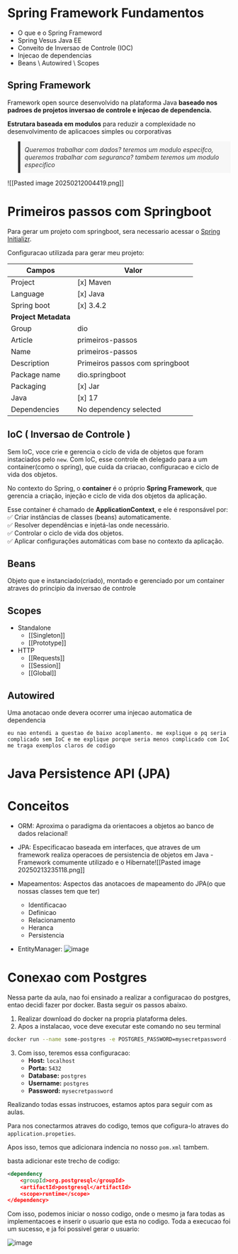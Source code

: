 # Spring Framework Fundamentos

- O que e o Spring Frameword
- Spring Vesus Java EE
- Conveito de Inversao de Controle (IOC)
- Injecao de dependencias
- Beans \ Autowired \ Scopes

## Spring Framework

Framework open source desenvolvido na plataforma Java **baseado nos padroes de projetos inversao de controle e injecao de dependencia.**

**Estrutara baseada em modulos** para reduzir a complexidade no desenvolvimento de aplicacoes simples ou corporativas

<blockquote style="background-color: #f7f7f7; border-left: 5px solid #333; padding: 10px; font-style: italic; color: #333;">
Queremos trabalhar com dados? teremos um modulo especifco, queremos trabalhar com seguranca? tambem teremos um modulo especifico
</blockquote>

![[Pasted image 20250212004419.png]]


# Primeiros passos com Springboot

Para gerar um projeto com springboot, sera necessario acessar o [Spring Initializr](https://start.spring.io).

Configuracao utilizada para gerar meu projeto:


| Campos               | Valor                           |
| -------------------- | ------------------------------- |
| Project              | [x] Maven                       |
| Language             | [x] Java                        |
| Spring boot          | [x] 3.4.2                       |
| **Project Metadata** |                                 |
| Group                | dio                             |
| Article              | primeiros-passos                |
| Name                 | primeiros-passos                |
| Description          | Primeiros passos com springboot |
| Package name         | dio.springboot                  |
| Packaging            | [x] Jar                         |
| Java                 | [x] 17                          |
| Dependencies         | No dependency selected          |


## IoC ( Inversao de Controle )

Sem IoC, voce crie e gerencia o ciclo de vida de objetos que foram instaciados pelo `new`. Com IoC, esse controle eh delegado para a um container(como o spring), que cuida da criacao, configuracao e ciclo de vida dos objetos.

No contexto do Spring, o **container** é o próprio **Spring Framework**, que gerencia a criação, injeção e ciclo de vida dos objetos da aplicação.

Esse container é chamado de **ApplicationContext**, e ele é responsável por:  
✅ Criar instâncias de classes (beans) automaticamente.  
✅ Resolver dependências e injetá-las onde necessário.  
✅ Controlar o ciclo de vida dos objetos.  
✅ Aplicar configurações automáticas com base no contexto da aplicação.


## Beans

Objeto que e instanciado(criado), montado e gerenciado por um container atraves do principio da inversao de controle

## Scopes

- Standalone
	- [[Singleton]]
	- [[Prototype]]
- HTTP
	- [[Requests]]
	- [[Session]]
	- [[Global]]
## Autowired

Uma anotacao onde devera ocorrer uma injecao automatica de dependencia


```prompt
eu nao entendi a questao de baixo acoplamento. me explique o pq seria complicado sem IoC e me explique porque seria menos complicado com IoC me traga exemplos claros de codigo
```

# Java Persistence API (JPA)

# Conceitos

- ORM: Aproxima o paradigma da orientacoes a objetos ao banco de dados relacional!

- JPA: Especificacao baseada em interfaces, que atraves de um framework realiza operacoes de persistencia de objetos em Java - Framework comumente utilizado e o Hibernate![[Pasted image 20250213235118.png]]
- Mapeamentos: Aspectos das anotacoes de mapeamento do JPA(o que nossas classes tem que ter)
	- Identificacao
	- Definicao
	- Relacionamento
	- Heranca
	- Persistencia
	
- EntityManager: ![image](https://github.com/user-attachments/assets/4051eaaf-2f6a-47ad-970b-02ae63d9d714)


# Conexao com Postgres

Nessa parte da aula, nao foi ensinado a realizar a configuracao do postgres, entao decidi fazer por docker. Basta seguir os passos abaixo.

1. Realizar download do docker na propria plataforma deles.
2. Apos a instalacao, voce deve executar este comando no seu terminal
```bash
docker run --name some-postgres -e POSTGRES_PASSWORD=mysecretpassword -p 5432:5432 -d postgres
```
3. Com isso, teremos essa configuracao:
	- **Host:** `localhost`
	- **Porta:** `5432`
	- **Database:** `postgres`
	- **Username:** `postgres`
	- **Password:** `mysecretpassword`

Realizando todas essas instrucoes, estamos aptos para seguir com as aulas.

Para nos conectarmos atraves do codigo, temos que cofigura-lo atraves do `application.propeties`.

Apos isso, temos que adicionara indencia no nosso `pom.xml` tambem.

basta adicionar este trecho de codigo:

```xml
<dependency
	<groupId>org.postgresql</groupId>
	<artifactId>postgresql</artifactId>
	<scope>runtime</scope>
</dependency>
```

Com isso, podemos iniciar o nosso codigo, onde o mesmo ja fara todas as implementacoes e inserir o usuario que esta no codigo. 
Toda a execucao foi um sucesso, e ja foi possivel gerar o usuario:

![image](https://github.com/user-attachments/assets/b86766a2-1b95-4ce5-8565-bd58cc7ee2d7)

